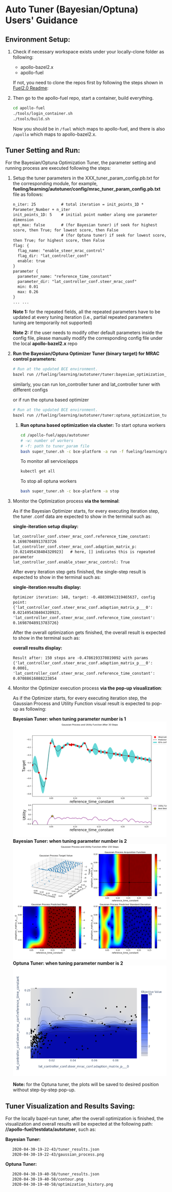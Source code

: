 # Auto Tuner (Bayesian/Optuna) Users' Guidance

## Environment Setup:
1. Check if necessary workspace exists under your locally-clone folder as following:

   - apollo-bazel2.x
   - apollo-fuel

   If not, you need to clone the repos first by following the steps shown in [Fuel2.0 Readme](https://github.com/ApolloAuto/apollo-fuel/blob/master/README.md):

1. Then go to the apollo-fuel repo, start a container, build everything.

   ```bash
   cd apollo-fuel
   ./tools/login_container.sh
   ./tools/build.sh
   ```

   Now you should be in `/fuel` which maps to apollo-fuel, and there is also `/apollo` which maps to
   apollo-bazel2.x.


## Tuner Setting and Run:

For the Bayesian/Optuna Optimization Tuner, the parameter setting and running process are executed following the steps:

1. Setup the tuner parameters in the XXX_tuner_param_config.pb.txt for the corresponding module, for example, **fueling/learning/autotuner/config/mrac_tuner_param_config.pb.txt** file as follows:

   ```text
   n_iter: 25           # total iteration = init_points_1D * Parameter_Number + n_iter
   init_points_1D: 5    # initial point number along one parameter dimension
   opt_max: false       # (for Bayesian tuner) if seek for highest score, then True; for lowest score, then False
                        # (for Optuna tuner) if seek for lowest score, then True; for highest score, then False
   flag: {
     flag_name: "enable_steer_mrac_control"
     flag_dir: "lat_controller_conf"
     enable: true
   }
   parameter {
     parameter_name: "reference_time_constant"
     parameter_dir: "lat_controller_conf.steer_mrac_conf"
     min: 0.01
     max: 0.26
   }
   ... ...
   ```
   **Note 1:** for the repeated fields, all the repeated parameters have to be updated at every tuning iteration (i.e., partial repeated parameters tuning are temporarily not supported)

   **Note 2:** if the user needs to modify other default parameters inside the config file, please manually modify the corresponding config file under the local **apollo-bazel2.x** repo


1. **Run the Bayesian/Optuna Optimizer Tuner (binary target) for MRAC control parameters:**

   ```bash
   # Run at the updated BCE environment.
   bazel run //fueling/learning/autotuner/tuner:bayesian_optimization_tuner --  --cost_computation_service_url=180.76.242.157:50052 --tuner_param_config_filename=fueling/learning/autotuner/config/mrac_tuner_param_config.pb.txt
   ```

   similarly, you can run lon_controller tuner and lat_controller tuner with different configs

   or if run the optuna based optimizer

   ```bash
   # Run at the updated BCE environment.
   bazel run //fueling/learning/autotuner/tuner:optuna_optimization_tuner -- --cost_computation_service_url=180.76.242.157:50052 --tuner_param_config_filename=fueling/learning/autotuner/config/mrac_tuner_param_config.pb.txt
   ```

   1. **Run optuna based optimization via cluster:**
      To start optuna workers
      ```bash
      cd /apollo-fuel/apps/autotuner
      # -w: number of workers
      # -f: path to tuner_param file
      bash super_tuner.sh -c bce-platform -a run -f fueling/learning/autotuner/config/mrac_tuner_param_config.pb.txt -w 2
      ```

      To monitor all service/apps
      ```bash
      kubectl get all
      ```

      To stop all optuna workers
      ```bash
      bash super_tuner.sh -c bce-platform -a stop
      ```

1. Monitor the Optimization process **via the terminal**:

   As if the Bayesian Optimizer starts, for every executing iteration step, the tuner .conf data are expected to show in the terminal such as:

   **single-iteration setup display:**
   ```text
   lat_controller_conf.steer_mrac_conf.reference_time_constant: 0.16987048913783726
   lat_controller_conf.steer_mrac_conf.adaption_matrix_p: [0.021495438404320923]   # here, [] indicates this is repeated parameter
   lat_controller_conf.enable_steer_mrac_control: True
   ```

   After every iteration step gets finished, the single-step result is expected to show in the terminal such as:

   **single-iteration results display:**
   ```text
   Optimizer iteration: 148, target: -0.48830941319465637, config point: {'lat_controller_conf.steer_mrac_conf.adaption_matrix_p___0': 0.021495438404320923, 'lat_controller_conf.steer_mrac_conf.reference_time_constant': 0.16987048913783726}
   ```

   After the overall optimization gets finished, the overall result is expected to show in the terminal such as:

   **overall results display:**
   ```text
   Result after: 150 steps are -0.4786193370819092 with params {'lat_controller_conf.steer_mrac_conf.adaption_matrix_p___0': 0.0001, 'lat_controller_conf.steer_mrac_conf.reference_time_constant': 0.07088616088223854
   ```


1. Monitor the Optimizer execution process **via the pop-up visualization**:

   As if the Optimizer starts, for every executing iteration step, the Gaussian Process and Utility Function visual result is expected to pop-up as following:

   **Bayesian Tuner: when tuning parameter number is 1**
   ![](images/Bayesian_gaussian_process_1D.png)
   **Bayesian Tuner: when tuning parameter number is 2**
   ![](images/Bayesian_gaussian_process_2D.png)
   **Optuna Tuner: when tuning parameter number is 2**
   ![](images/Optuna_contour_2D.png)

   **Note:** for the Optuna tuner, the plots will be saved to desired position without step-by-step pop-up.



## Tuner Visualization and Results Saving:

   For the locally bazel-run tuner, after the overall optimization is finished, the visualization and overall results will be expected at the following path: **//apollo-fuel/testdata/autotuner**, such as:

   **Bayesian Tuner:**
   ```text
      2020-04-30-19-22-43/tuner_results.json
      2020-04-30-19-22-43/gaussian_process.png
   ```
   **Optuna Tuner:**
   ```text
      2020-04-30-19-40-58/tuner_results.json
      2020-04-30-19-40-58/contour.png
      2020-04-30-19-40-58/optimization_history.png
   ```
